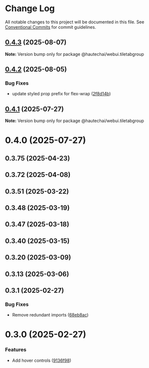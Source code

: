 # Change Log

All notable changes to this project will be documented in this file.
See [Conventional Commits](https://conventionalcommits.org) for commit guidelines.

## [0.4.3](https://github.com/HautechAI/webui/compare/@hautechai/webui.tiletabgroup@0.4.2...@hautechai/webui.tiletabgroup@0.4.3) (2025-08-07)

**Note:** Version bump only for package @hautechai/webui.tiletabgroup

## [0.4.2](https://github.com/HautechAI/webui/compare/@hautechai/webui.tiletabgroup@0.4.1...@hautechai/webui.tiletabgroup@0.4.2) (2025-08-05)

### Bug Fixes

- update styled prop prefix for flex-wrap ([2f8d14b](https://github.com/HautechAI/webui/commit/2f8d14b94654fcbf4f4bba721689dbe964edbed0))

## [0.4.1](https://github.com/HautechAI/webui/compare/@hautechai/webui.tiletabgroup@0.4.0...@hautechai/webui.tiletabgroup@0.4.1) (2025-07-27)

**Note:** Version bump only for package @hautechai/webui.tiletabgroup

# 0.4.0 (2025-07-27)

## 0.3.75 (2025-04-23)

## 0.3.72 (2025-04-08)

## 0.3.51 (2025-03-22)

## 0.3.48 (2025-03-19)

## 0.3.47 (2025-03-18)

## 0.3.40 (2025-03-15)

## 0.3.20 (2025-03-09)

## 0.3.13 (2025-03-06)

## 0.3.1 (2025-02-27)

### Bug Fixes

- Remove redundant imports ([68eb8ac](https://github.com/HautechAI/webui/commit/68eb8ac08baed716015d8bccaf231e1c0faf94c3))

# 0.3.0 (2025-02-27)

### Features

- Add hover controls ([9136f98](https://github.com/HautechAI/webui/commit/9136f9835a141c02ffe5223983cb15de09d5fd7d))
